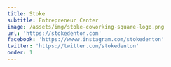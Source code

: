 ```yaml
---
title: Stoke
subtitle: Entrepreneur Center
image: /assets/img/stoke-coworking-square-logo.png
url: 'https://stokedenton.com'
facebook: 'https://wwww.instagram.com/stokedenton'
twitter: 'https://twitter.com/stokedenton'
order: 1
---
```



